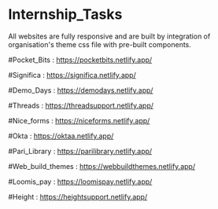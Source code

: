 # Internship_Tasks

All websites are fully responsive and are built by integration of organisation's theme css file with pre-built components.  

#Pocket_Bits :      https://pocketbits.netlify.app/

#Significa :        https://significa.netlify.app/

#Demo_Days :        https://demodays.netlify.app/

#Threads :          https://threadsupport.netlify.app/

#Nice_forms :       https://niceforms.netlify.app/

#Okta :             https://oktaa.netlify.app/

#Pari_Library :     https://parilibrary.netlify.app/

#Web_build_themes : https://webbuildthemes.netlify.app/

#Loomis_pay :       https://loomispay.netlify.app/

#Height :           https://heightsupport.netlify.app/

